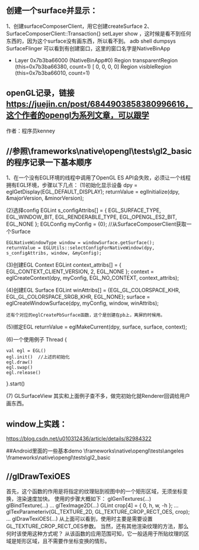 ## 创建一个surface并显示：
1、创建surfaceComposerClient，用它创建createSurface
2、SurfaceComposerClient::Transaction{} setLayer show ，这时候是看不到任何东西的，因为这个surface没有画东西，所以看不到。
adb shell dumpsys SurfaceFlinger
可以看到有创建窗口，这里的窗口名字是NativeBinApp
+ Layer 0x7b3ba66000 (NativeBinApp#0)
  Region transparentRegion (this=0x7b3ba66380, count=1)
    [  0,   0,   0,   0]
  Region visibleRegion (this=0x7b3ba66010, count=1)
  

  
## openGL记录，链接 https://juejin.cn/post/6844903858380996616，这个作者的opengl为系列文章，可以跟学 
作者：程序员kenney

## //参照\frameworks\native\opengl\tests\gl2_basic的程序记录一下基本顺序
1、在一个没有EGL环境的线程中调用了OpenGL ES API会失败，必须让一个线程拥有EGL环境，步骤以下几点：
(1)初始化显示设备
	dpy = eglGetDisplay(EGL_DEFAULT_DISPLAY);
	returnValue = eglInitialize(dpy, &majorVersion, &minorVersion);

(2)选择config
    EGLint s_configAttribs[] = {
            EGL_SURFACE_TYPE, EGL_WINDOW_BIT,
            EGL_RENDERABLE_TYPE, EGL_OPENGL_ES2_BIT,
            EGL_NONE };
	EGLConfig myConfig = {0};
	//从SurfaceComposerClient获取一个Surface

    EGLNativeWindowType window = windowSurface.getSurface();
    returnValue = EGLUtils::selectConfigForNativeWindow(dpy, s_configAttribs, window, &myConfig);

(3)创建EGL Context
	EGLint context_attribs[] = { EGL_CONTEXT_CLIENT_VERSION, 2, EGL_NONE };
	context = eglCreateContext(dpy, myConfig, EGL_NO_CONTEXT, context_attribs);

(4)创建EGL Surface
    EGLint winAttribs[] = {EGL_GL_COLORSPACE_KHR, EGL_GL_COLORSPACE_SRGB_KHR, EGL_NONE};
    surface = eglCreateWindowSurface(dpy, myConfig, window, winAttribs);
	
	还有个对应的eglCreatePbSurface函数，这个是创建在pb上，离屏的时候用。

(5)绑定EGL
	returnValue = eglMakeCurrent(dpy, surface, surface, context);

(6)一个使用例子
Thread {

    val egl = EGL()
    egl.init()	//上述的初始化
    egl.draw()
	egl.swap()
    egl.release()

}.start()

(7) GLSurfaceView 其实和上面例子查不多，做完初始化就Renderer回调给用户画东西。

## window上实践：
https://blog.csdn.net/u010312436/article/details/82984322

##Android里面的一些基本demo
\frameworks\native\opengl\tests\angeles
\frameworks\native\opengl\tests\gl2_basic


## //glDrawTexiOES
首先，这个函数的作用是将指定的纹理贴到视图中的一个矩形区域，无须坐标变换，渲染速度加快。
使用的步骤大概如下：
      glGenTextures(...)
      glBindTexture(...)
      ...
      glTexImage2D(...)
      GLint crop[4] = { 0, h, w, -h };
      ...
     glTexParameteriv(GL_TEXTURE_2D, GL_TEXTURE_CROP_RECT_OES, crop);
      ...
     glDrawTexiOES(...)
     从上面可以看到，使用时主要是需要设置GL_TEXTURE_CROP_RECT_OES参数。
    当然，还有其他渲染纹理的方法，那么何时该使用这种方式呢？  从该函数的应用范围可知，它一般适用于所贴纹理的区域是矩形区域，且不需要作坐标变换的情形。
